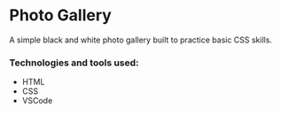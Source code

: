 # Photo Gallery

A simple black and white photo gallery built to practice basic CSS skills.

### Technologies and tools used:

- HTML
- CSS
- VSCode
